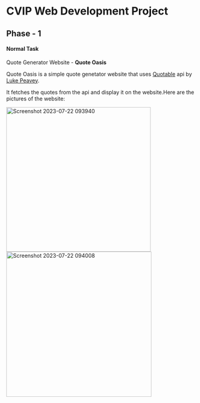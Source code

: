 # CVIP Web Development Project

## Phase - 1

#### Normal Task

Quote Generator Website - **Quote Oasis**

Quote Oasis is a simple quote genetator website that uses [Quotable](https://github.com/lukePeavey/quotable "Quotable") api by [Luke Peavey](https://github.com/lukePeavey "Luke Peavey").

It fetches the quotes from the api and display it on the website.Here are the pictures of the website:

<img width="382" alt="Screenshot 2023-07-22 093940" src="https://github.com/Nikhil-Prabhakar/CVIP-Web-Development-repo/assets/95167286/587a2abd-6697-4f5d-8bd1-03433bb39892">
<img width="384" alt="Screenshot 2023-07-22 094008" src="https://github.com/Nikhil-Prabhakar/CVIP-Web-Development-repo/assets/95167286/9d6ce838-a14b-4c46-8059-d3504c89e01d">
